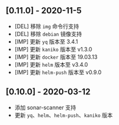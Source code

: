 ## [0.11.0] - 2020-11-5
- [DEL] 移除 `img` 命令行支持
- [DEL] 移除 `debian` 镜像支持
- [IMP] 更新 `yq` 版本至 3.4.1
- [IMP] 更新 `kaniko` 版本至 v1.3.0
- [IMP] 更新 `docker` 版本至 19.03.13
- [IMP] 更新 `helm` 版本至 v3.4.0
- [IMP] 更新 `helm-push` 版本至 v0.9.0

## [0.10.0] - 2020-03-12
- 添加 sonar-scanner 支持
- 更新 `yq`、`helm`、`helm-push`、`kaniko` 版本